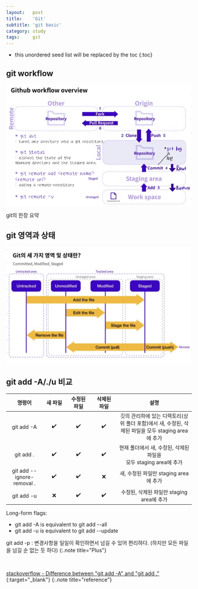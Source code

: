 ```yaml
---
layout:   post
title:    'Git'
subtitle: 'git basic'
category: study
tags:     git
---
```


* this unordered seed list will be replaced by the toc
{:toc}

## git workflow

![git_workflow_overview](/assets/img/git/git_workflow_overview.jpg)

git의 한장 요약<BR>

## git 영역과 상태

![git_committed,modified,staged](/assets/img/git/git_committed,modified,staged.jpg)
 


## git add -A/./u 비교


|명령어|새 파일　　|수정된 파일　　|삭제된 파일　　|설명|
|:-----:|:-------:|:----------:|:----------:|:----:|
|git add -A|	✔️|	✔️|	✔️	|깃의 관리하에 있는 디렉토리(상위 폴더 포함)에서 새, 수정된, 삭제된 파일을 모두 staging area에 추가|
|git add .	|✔️	|✔️	|✔️	|현재 폴더에서 새, 수정된, 삭제된 파일을 <br> 모두 staging area에 추가|
|git add --ignore-removal .|	✔️	|✔️|	❌|	새, 수정된 파일만 staging area에 추가|
|git add -u	|❌	|✔️|	✔️	|수정된, 삭제된 파일만 staging area에 추가|

Long-form flags:
* git add -A is equivalent to git add --all
* git add -u is equivalent to git add --update


git add -p : 변경사항을 일일이 확인하면서 넘길 수 있어 편리하다. (하지만 모든 파일을 넘길 순 없는 듯 하다) 
{:.note title="Plus"}



<Br>

[stackoverflow - Difference between "git add -A" and "git add ."](https://stackoverflow.com/questions/572549/difference-between-git-add-a-and-git-add%20){:target="_blank"}
{:.note title="reference"}
